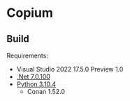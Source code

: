 # Copium

## Build

Requirements:
- Visual Studio 2022 17.5.0 Preview 1.0
- [.Net 7.0.100](https://dotnet.microsoft.com/en-us/download/dotnet/7.0)
- [Python 3.10.4](https://www.python.org/downloads/)
  - Conan 1.52.0
